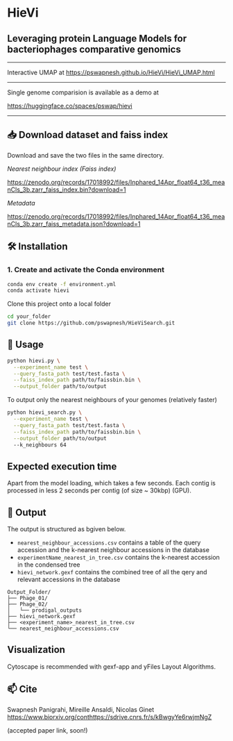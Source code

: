 # HieVi
## Leveraging protein Language Models for bacteriophages comparative genomics
---
Interactive UMAP at
https://pswapnesh.github.io/HieVi/HieVi_UMAP.html

---
Single genome comparision is available as a demo at 

https://huggingface.co/spaces/pswap/hievi

---


## 📥 Download dataset and faiss index

Download and save the two files in the same directory. 

*Nearest neighbour index (Faiss index)*

https://zenodo.org/records/17018992/files/Inphared_14Apr_float64_t36_meanCls_3b.zarr_faiss_index.bin?download=1

*Metadata*

https://zenodo.org/records/17018992/files/Inphared_14Apr_float64_t36_meanCls_3b.zarr_faiss_metadata.json?download=1

## 🛠️ Installation

### 1. Create and activate the Conda environment

```bash
conda env create -f environment.yml
conda activate hievi
```

Clone this project onto a local folder
```bash
cd your_folder
git clone https://github.com/pswapnesh/HieViSearch.git
```


## 🚀 Usage
```bash
python hievi.py \
  --experiment_name test \
  --query_fasta_path test/test.fasta \
  --faiss_index_path path/to/faissbin.bin \
  --output_folder path/to/output
```
To output only the nearest neighbours of your genomes (relatively faster)
```bash
python hievi_search.py \
  --experiment_name test \
  --query_fasta_path test/test.fasta \
  --faiss_index_path path/to/faissbin.bin \
  --output_folder path/to/output
  --k_neighbours 64
```

## Expected execution time
Apart from the model loading, which takes a few seconds. Each contig is processed in less 2 seconds per contig (of size ~ 30kbp) (GPU).

## 📂 Output
The output is structured as bgiven below.
- ```nearest_neighbour_accessions.csv``` contains a table of the query accession and the k-nearest neighbour accessions in the database
- ```experimentName_nearest_in_tree.csv``` contains the k-nearest accession in the condensed tree
- ```hievi_network.gexf``` contains the combined tree of all the qery and relevant accessions in the database 

```php-template
Output_Folder/
├── Phage_01/
├── Phage_02/
│   └── prodigal_outputs
├── hievi_network.gexf
├── <experiment_name>_nearest_in_tree.csv
└── nearest_neighbour_accessions.csv
```

## Visualization
Cytoscape is recommended with gexf-app and yFiles Layout Algorithms.

## 📫 Cite
Swapnesh Panigrahi, Mireille Ansaldi, Nicolas Ginet
https://www.biorxiv.org/conthttps://sdrive.cnrs.fr/s/kBwgyYe6rwjmNgZ

(accepted paper link, soon!)
